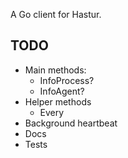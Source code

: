A Go client for Hastur.

## TODO

* Main methods:
	* InfoProcess?
	* InfoAgent?
* Helper methods
	* Every
* Background heartbeat
* Docs
* Tests
